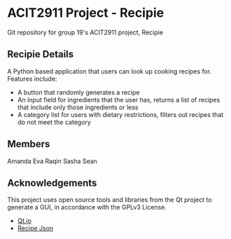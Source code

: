 # ACIT2911 Project - Recipie

Git repository for group 19's ACIT2911 project, Recipie

## Recipie Details

A Python based application that users can look up cooking recipes for.
Features include:
- A button that randomly generates a recipe
- An input field for ingredients that the user has, returns a list of recipes that include only those ingredients or less
- A category list for users with dietary restrictions, filters out recipes that do not meet the category


## Members

Amanda
Eva
Raqin
Sasha
Sean


## Acknowledgements

This project uses open source tools and libraries from the Qt project to generate a GUI, in accordance with the GPLv3 License.

* [Qt.io](https://www.qt.io/product/features?hsLang=en#js-6-4)
* [Recipe Json](https://eightportions.com/datasets/Recipes/)
